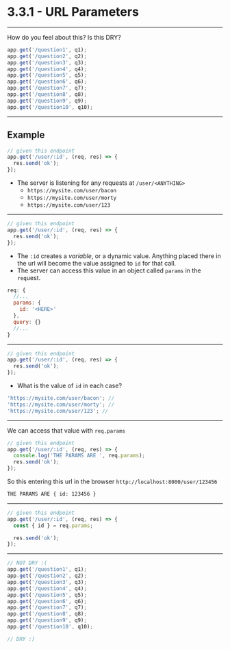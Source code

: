 # 3.3.1 - URL Parameters

---

How do you feel about this? Is this DRY?

```js
app.get('/question1', q1);
app.get('/question2', q2);
app.get('/question3', q3);
app.get('/question4', q4);
app.get('/question5', q5);
app.get('/question6', q6);
app.get('/question7', q7);
app.get('/question8', q8);
app.get('/question9', q9);
app.get('/question10', q10);
```

---

## Example

```js
// given this endpoint
app.get('/user/:id', (req, res) => {
  res.send('ok');
});
```

- The server is listening for any requests at `/user/<ANYTHING>`
  - `https://mysite.com/user/bacon`
  - `https://mysite.com/user/morty`
  - `https://mysite.com/user/123`

---

```js
// given this endpoint
app.get('/user/:id', (req, res) => {
  res.send('ok');
});
```

- The `:id` creates a _variable_, or a dynamic value. Anything placed there in the url will become the value assigned to `id` for that call.
- The server can access this value in an object called `params` in the `req`uest.

```js
req: {
  //...
  params: {
    id: '<HERE>'
  },
  query: {}
  //...
}
```

---

```js
// given this endpoint
app.get('/user/:id', (req, res) => {
  res.send('ok');
});
```

- What is the value of `id` in each case?

```js
'https://mysite.com/user/bacon'; //
'https://mysite.com/user/morty'; //
'https://mysite.com/user/123'; //
```

---

We can access that value with `req.params`

```js
// given this endpoint
app.get('/user/:id', (req, res) => {
  console.log('THE PARAMS ARE ', req.params);
  res.send('ok');
});
```

So this entering this url in the browser `http://localhost:8000/user/123456`

```bash
THE PARAMS ARE { id: 123456 }
```

---

```js
// given this endpoint
app.get('/user/:id', (req, res) => {
  const { id } = req.params;

  res.send('ok');
});
```

---

```js
// NOT DRY :(
app.get('/question1', q1);
app.get('/question2', q2);
app.get('/question3', q3);
app.get('/question4', q4);
app.get('/question5', q5);
app.get('/question6', q6);
app.get('/question7', q7);
app.get('/question8', q8);
app.get('/question9', q9);
app.get('/question10', q10);

// DRY :)
```
